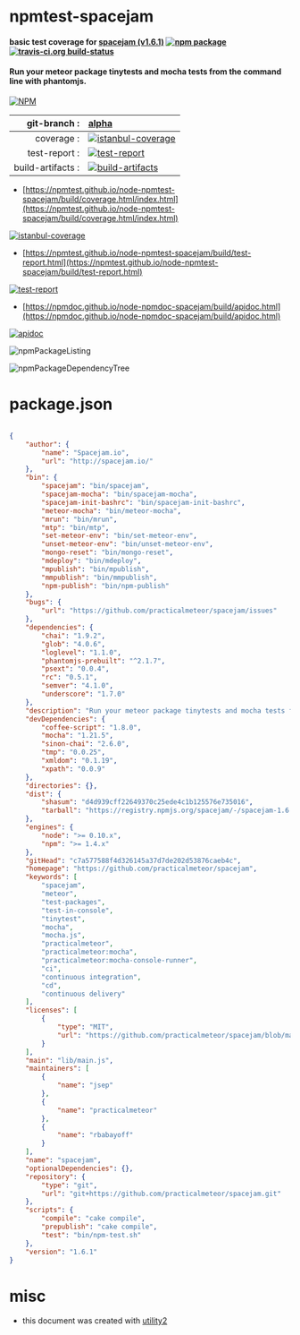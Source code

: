 # npmtest-spacejam

#### basic test coverage for  [spacejam (v1.6.1)](https://github.com/practicalmeteor/spacejam)  [![npm package](https://img.shields.io/npm/v/npmtest-spacejam.svg?style=flat-square)](https://www.npmjs.org/package/npmtest-spacejam) [![travis-ci.org build-status](https://api.travis-ci.org/npmtest/node-npmtest-spacejam.svg)](https://travis-ci.org/npmtest/node-npmtest-spacejam)

#### Run your meteor package tinytests and mocha tests from the command line with phantomjs.

[![NPM](https://nodei.co/npm/spacejam.png?downloads=true&downloadRank=true&stars=true)](https://www.npmjs.com/package/spacejam)

| git-branch : | [alpha](https://github.com/npmtest/node-npmtest-spacejam/tree/alpha)|
|--:|:--|
| coverage : | [![istanbul-coverage](https://npmtest.github.io/node-npmtest-spacejam/build/coverage.badge.svg)](https://npmtest.github.io/node-npmtest-spacejam/build/coverage.html/index.html)|
| test-report : | [![test-report](https://npmtest.github.io/node-npmtest-spacejam/build/test-report.badge.svg)](https://npmtest.github.io/node-npmtest-spacejam/build/test-report.html)|
| build-artifacts : | [![build-artifacts](https://npmtest.github.io/node-npmtest-spacejam/glyphicons_144_folder_open.png)](https://github.com/npmtest/node-npmtest-spacejam/tree/gh-pages/build)|

- [https://npmtest.github.io/node-npmtest-spacejam/build/coverage.html/index.html](https://npmtest.github.io/node-npmtest-spacejam/build/coverage.html/index.html)

[![istanbul-coverage](https://npmtest.github.io/node-npmtest-spacejam/build/screenCapture.buildCi.browser.%252Ftmp%252Fbuild%252Fcoverage.lib.html.png)](https://npmtest.github.io/node-npmtest-spacejam/build/coverage.html/index.html)

- [https://npmtest.github.io/node-npmtest-spacejam/build/test-report.html](https://npmtest.github.io/node-npmtest-spacejam/build/test-report.html)

[![test-report](https://npmtest.github.io/node-npmtest-spacejam/build/screenCapture.buildCi.browser.%252Ftmp%252Fbuild%252Ftest-report.html.png)](https://npmtest.github.io/node-npmtest-spacejam/build/test-report.html)

- [https://npmdoc.github.io/node-npmdoc-spacejam/build/apidoc.html](https://npmdoc.github.io/node-npmdoc-spacejam/build/apidoc.html)

[![apidoc](https://npmdoc.github.io/node-npmdoc-spacejam/build/screenCapture.buildCi.browser.%252Ftmp%252Fbuild%252Fapidoc.html.png)](https://npmdoc.github.io/node-npmdoc-spacejam/build/apidoc.html)

![npmPackageListing](https://npmtest.github.io/node-npmtest-spacejam/build/screenCapture.npmPackageListing.svg)

![npmPackageDependencyTree](https://npmtest.github.io/node-npmtest-spacejam/build/screenCapture.npmPackageDependencyTree.svg)



# package.json

```json

{
    "author": {
        "name": "Spacejam.io",
        "url": "http://spacejam.io/"
    },
    "bin": {
        "spacejam": "bin/spacejam",
        "spacejam-mocha": "bin/spacejam-mocha",
        "spacejam-init-bashrc": "bin/spacejam-init-bashrc",
        "meteor-mocha": "bin/meteor-mocha",
        "mrun": "bin/mrun",
        "mtp": "bin/mtp",
        "set-meteor-env": "bin/set-meteor-env",
        "unset-meteor-env": "bin/unset-meteor-env",
        "mongo-reset": "bin/mongo-reset",
        "mdeploy": "bin/mdeploy",
        "mpublish": "bin/mpublish",
        "mmpublish": "bin/mmpublish",
        "npm-publish": "bin/npm-publish"
    },
    "bugs": {
        "url": "https://github.com/practicalmeteor/spacejam/issues"
    },
    "dependencies": {
        "chai": "1.9.2",
        "glob": "4.0.6",
        "loglevel": "1.1.0",
        "phantomjs-prebuilt": "^2.1.7",
        "psext": "0.0.4",
        "rc": "0.5.1",
        "semver": "4.1.0",
        "underscore": "1.7.0"
    },
    "description": "Run your meteor package tinytests and mocha tests from the command line with phantomjs.",
    "devDependencies": {
        "coffee-script": "1.8.0",
        "mocha": "1.21.5",
        "sinon-chai": "2.6.0",
        "tmp": "0.0.25",
        "xmldom": "0.1.19",
        "xpath": "0.0.9"
    },
    "directories": {},
    "dist": {
        "shasum": "d4d939cff22649370c25ede4c1b125576e735016",
        "tarball": "https://registry.npmjs.org/spacejam/-/spacejam-1.6.1.tgz"
    },
    "engines": {
        "node": ">= 0.10.x",
        "npm": ">= 1.4.x"
    },
    "gitHead": "c7a577588f4d326145a37d7de202d53876caeb4c",
    "homepage": "https://github.com/practicalmeteor/spacejam",
    "keywords": [
        "spacejam",
        "meteor",
        "test-packages",
        "test-in-console",
        "tinytest",
        "mocha",
        "mocha.js",
        "practicalmeteor",
        "practicalmeteor:mocha",
        "practicalmeteor:mocha-console-runner",
        "ci",
        "continuous integration",
        "cd",
        "continuous delivery"
    ],
    "licenses": [
        {
            "type": "MIT",
            "url": "https://github.com/practicalmeteor/spacejam/blob/master/LICENSE.txt"
        }
    ],
    "main": "lib/main.js",
    "maintainers": [
        {
            "name": "jsep"
        },
        {
            "name": "practicalmeteor"
        },
        {
            "name": "rbabayoff"
        }
    ],
    "name": "spacejam",
    "optionalDependencies": {},
    "repository": {
        "type": "git",
        "url": "git+https://github.com/practicalmeteor/spacejam.git"
    },
    "scripts": {
        "compile": "cake compile",
        "prepublish": "cake compile",
        "test": "bin/npm-test.sh"
    },
    "version": "1.6.1"
}
```



# misc
- this document was created with [utility2](https://github.com/kaizhu256/node-utility2)
